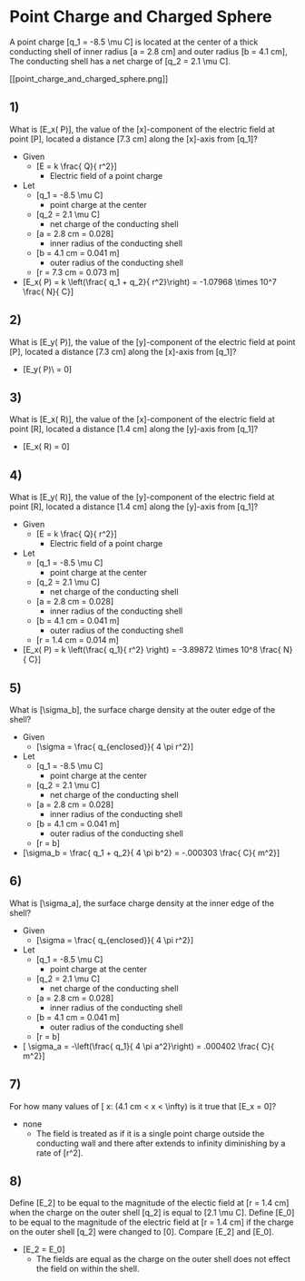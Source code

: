 # Point Charge and Charged Sphere

A point charge \[q_1 = -8.5 \mu C\] is located at the center 
of a thick conducting shell of inner radius \[a = 2.8 cm\] 
and outer radius \[b = 4.1 cm\], The conducting shell has 
a net charge of \[q_2 = 2.1 \mu C\].

[[point_charge_and_charged_sphere.png]]

## 1)
What is \[E_x( P)\], the value of the \[x\]-component of 
the electric field at point \[P\], located a distance \[7.3 cm\] 
along the \[x\]-axis from \[q_1\]?

* Given
  * \[E = k \frac{ Q}{ r^2}\]
      * Electric field of a point charge
* Let
  * \[q_1 = -8.5 \mu C\]
      * point charge at the center
  * \[q_2 = 2.1 \mu C\]
      * net charge of the conducting shell
  * \[a = 2.8 cm = 0.028\]
      * inner radius of the conducting shell
  * \[b = 4.1 cm = 0.041 m\]
      * outer radius of the conducting shell
  * \[r = 7.3 cm = 0.073 m\]
* \[E_x( P) = k \left(\frac{ q_1 + q_2}{ r^2}\right) = -1.07968 \times 10^7 \frac{ N}{ C}\]

## 2)
What is \[E_y( P)\], the value of the \[y\]-component of the electric 
field at point \[P\], located a distance \[7.3 cm\] along the \[x\]-axis 
from \[q_1\]?

* \[E_y( P)\ = 0\]

## 3)
What is \[E_x( R)\], the value of the \[x\]-component of the electric 
field at point \[R\], located a distance \[1.4 cm\] along the \[y\]-axis 
from \[q_1\]?

* \[E_x( R) = 0\]

## 4)
What is \[E_y( R)\], the value of the \[y\]-component of the electric 
field at point \[R\], located a distance \[1.4 cm\] along the \[y\]-axis 
from \[q_1\]?
* Given
  * \[E = k \frac{ Q}{ r^2}\]
      * Electric field of a point charge
* Let
  * \[q_1 = -8.5 \mu C\]
      * point charge at the center
  * \[q_2 = 2.1 \mu C\]
      * net charge of the conducting shell
  * \[a = 2.8 cm = 0.028\]
      * inner radius of the conducting shell
  * \[b = 4.1 cm = 0.041 m\]
      * outer radius of the conducting shell
  * \[r = 1.4 cm = 0.014 m\]
* \[E_x( P) = k \left(\frac{ q_1}{ r^2} \right) = -3.89872 \times 10^8 \frac{ N}{ C}\]

## 5)
What is \[\sigma_b\], the surface charge density at the outer edge of the shell?

* Given
  * \[\sigma = \frac{ q_{enclosed}}{ 4 \pi r^2}\]
* Let
  * \[q_1 = -8.5 \mu C\]
      * point charge at the center
  * \[q_2 = 2.1 \mu C\]
      * net charge of the conducting shell
  * \[a = 2.8 cm = 0.028\]
      * inner radius of the conducting shell
  * \[b = 4.1 cm = 0.041 m\]
      * outer radius of the conducting shell
  * \[r = b\]
* \[\sigma_b = \frac{ q_1 + q_2}{ 4 \pi b^2} = -.000303 \frac{ C}{ m^2}\]

## 6)
What is \[\sigma_a\], the surface charge density at the inner edge of the shell?

* Given
  * \[\sigma = \frac{ q_{enclosed}}{ 4 \pi r^2}\]
* Let
  * \[q_1 = -8.5 \mu C\]
      * point charge at the center
  * \[q_2 = 2.1 \mu C\]
      * net charge of the conducting shell
  * \[a = 2.8 cm = 0.028\]
      * inner radius of the conducting shell
  * \[b = 4.1 cm = 0.041 m\]
      * outer radius of the conducting shell
  * \[r = b\]
* \[ \sigma_a = -\left(\frac{ q_1}{ 4 \pi a^2}\right) = .000402 \frac{ C}{ m^2}\]

## 7)
For how many values of \[ x: (4.1 cm < x < \infty) is it true that \[E_x = 0\]?

* none
  * The field is treated as if it is a single point charge outside the conducting
    wall and there after extends to infinity diminishing by a rate of \[r^2\].


## 8)
Define \[E_2\] to be equal to the magnitude of the electic field at \[r = 1.4 cm\] 
when the charge on the outer shell \[q_2\] is equal to \[2.1 \mu C\]. Define \[E_0\] 
to be equal to the magnitude of the electric field at \[r = 1.4 cm\] if the charge 
on the outer shell \[q_2\] were changed to \[0\]. Compare \[E_2\] and \[E_0\].

* \[E_2 = E_0\]
  * The fields are equal as the charge on the outer shell does not effect 
    the field on within the shell.